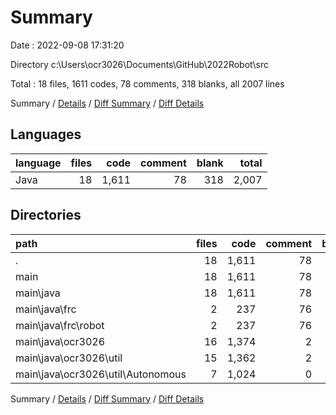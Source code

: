 # Summary

Date : 2022-09-08 17:31:20

Directory c:\\Users\\ocr3026\\Documents\\GitHub\\2022Robot\\src

Total : 18 files,  1611 codes, 78 comments, 318 blanks, all 2007 lines

Summary / [Details](details.md) / [Diff Summary](diff.md) / [Diff Details](diff-details.md)

## Languages
| language | files | code | comment | blank | total |
| :--- | ---: | ---: | ---: | ---: | ---: |
| Java | 18 | 1,611 | 78 | 318 | 2,007 |

## Directories
| path | files | code | comment | blank | total |
| :--- | ---: | ---: | ---: | ---: | ---: |
| . | 18 | 1,611 | 78 | 318 | 2,007 |
| main | 18 | 1,611 | 78 | 318 | 2,007 |
| main\\java | 18 | 1,611 | 78 | 318 | 2,007 |
| main\\java\\frc | 2 | 237 | 76 | 56 | 369 |
| main\\java\\frc\\robot | 2 | 237 | 76 | 56 | 369 |
| main\\java\\ocr3026 | 16 | 1,374 | 2 | 262 | 1,638 |
| main\\java\\ocr3026\\util | 15 | 1,362 | 2 | 259 | 1,623 |
| main\\java\\ocr3026\\util\\Autonomous | 7 | 1,024 | 0 | 167 | 1,191 |

Summary / [Details](details.md) / [Diff Summary](diff.md) / [Diff Details](diff-details.md)
